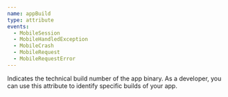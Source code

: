 ```yaml
---
name: appBuild
type: attribute
events:
  - MobileSession
  - MobileHandledException
  - MobileCrash
  - MobileRequest
  - MobileRequestError
---
```


Indicates the technical build number of the app binary. As a developer, you can use this attribute to identify specific builds of your app.
